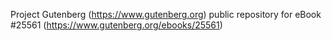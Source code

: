 Project Gutenberg (https://www.gutenberg.org) public repository for eBook #25561 (https://www.gutenberg.org/ebooks/25561)
